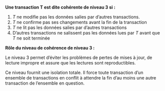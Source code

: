 **Une transaction T est dite cohérente de niveau 3 si :**

1. $T$ ne modifie pas les données salies par d’autres transactions.
2. $T$ ne confirme pas ses changements avant la fin de la transaction
3. $T$ ne lit pas les données salies par d’autres transactions
4. D’autres transactions ne salissent pas les données lues par $T$ avant que $T$ ne soit terminée

**Rôle du niveau de cohérence de niveau 3 :**

Le niveau 3 permet d’éviter les problèmes de pertes de mises à jour, de lecture impropre et assure que les lectures sont reproductibles. 

Ce niveau fournit une isolation totale. Il force toute transaction d’un ensemble de transactions en conflit à attendre la fin d’au moins une autre transaction de l’ensemble en question.